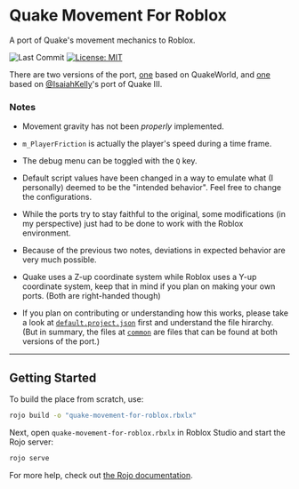 # Quake Movement For Roblox
A port of Quake's movement mechanics to Roblox.

![Last Commit](https://img.shields.io/github/last-commit/AnotherSubatomo/quake-movement-for-roblox/main
) [![License: MIT](https://img.shields.io/badge/License-MIT-yellow.svg)](https://opensource.org/licenses/MIT)

There are two versions of the port, [one](/QW/) based on QuakeWorld, and [one](/Q3/) based on [@IsaiahKelly](https://www.github.com/IsaiahKelly)'s port of Quake III.

### Notes
- Movement gravity has not been *properly* implemented.

- `m_PlayerFriction` is actually the player's speed during a time frame.

- The debug menu can be toggled with the `Q` key.

- Default script values have been changed in a way to emulate what (I personally) deemed to be the "intended behavior". Feel free to change the configurations.

- While the ports try to stay faithful to the original, some modifications (in my perspective) just had to be done to work with the Roblox environment.

- Because of the previous two notes, deviations in expected behavior are very much possible.

- Quake uses a Z-up coordinate system while Roblox uses a Y-up coordinate system, keep that in mind if you plan on making your own ports. (Both are right-handed though)

- If you plan on contributing or understanding how this works, please take a look at [`default.project.json`](default.project.json) first and understand the file hirarchy. (But in summary, the files at [`common`](/common/) are files that can be found at both versions of the port.)

---

## Getting Started
To build the place from scratch, use:

```bash
rojo build -o "quake-movement-for-roblox.rbxlx"
```

Next, open `quake-movement-for-roblox.rbxlx` in Roblox Studio and start the Rojo server:

```bash
rojo serve
```

For more help, check out [the Rojo documentation](https://rojo.space/docs).